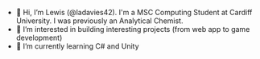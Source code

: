 - 👋 Hi, I’m Lewis (@ladavies42). I'm a MSC Computing Student at Cardiff University. I was previously an Analytical Chemist. 
- 👀 I’m interested in building interesting projects (from web app to game development) 
- 🌱 I’m currently learning C# and Unity 

<!---
ladavies42/ladavies42 is a ✨ special ✨ repository because its `README.md` (this file) appears on your GitHub profile.
You can click the Preview link to take a look at your changes.
--->
